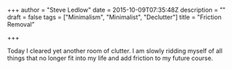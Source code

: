 +++
author = "Steve Ledlow"
date = 2015-10-09T07:35:48Z
description = ""
draft = false
tags = ["Minimalism", "Minimalist", "Declutter"]
title = "Friction Removal”

+++

Today I cleared yet another room of clutter.  I am slowly ridding myself of all things that no longer fit into my life and add friction to my future course.

